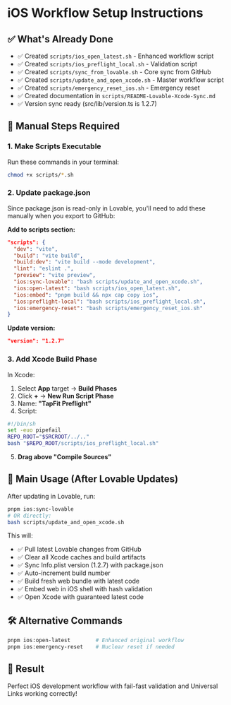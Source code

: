 # iOS Workflow Setup Instructions

## ✅ What's Already Done
- ✅ Created `scripts/ios_open_latest.sh` - Enhanced workflow script
- ✅ Created `scripts/ios_preflight_local.sh` - Validation script  
- ✅ Created `scripts/sync_from_lovable.sh` - Core sync from GitHub
- ✅ Created `scripts/update_and_open_xcode.sh` - Master workflow script
- ✅ Created `scripts/emergency_reset_ios.sh` - Emergency reset
- ✅ Created documentation in `scripts/README-Lovable-Xcode-Sync.md`
- ✅ Version sync ready (src/lib/version.ts is 1.2.7)

## 🔧 Manual Steps Required

### 1. Make Scripts Executable
Run these commands in your terminal:
```bash
chmod +x scripts/*.sh
```

### 2. Update package.json
Since package.json is read-only in Lovable, you'll need to add these manually when you export to GitHub:

**Add to scripts section:**
```json
"scripts": {
  "dev": "vite",
  "build": "vite build", 
  "build:dev": "vite build --mode development",
  "lint": "eslint .",
  "preview": "vite preview",
  "ios:sync-lovable": "bash scripts/update_and_open_xcode.sh",
  "ios:open-latest": "bash scripts/ios_open_latest.sh",
  "ios:embed": "pnpm build && npx cap copy ios",
  "ios:preflight-local": "bash scripts/ios_preflight_local.sh",
  "ios:emergency-reset": "bash scripts/emergency_reset_ios.sh"
}
```

**Update version:**
```json
"version": "1.2.7"
```

### 3. Add Xcode Build Phase
In Xcode:
1. Select **App** target → **Build Phases**
2. Click **+** → **New Run Script Phase** 
3. Name: **"TapFit Preflight"**
4. Script:
```bash
#!/bin/sh
set -euo pipefail
REPO_ROOT="$SRCROOT/../.."
bash "$REPO_ROOT/scripts/ios_preflight_local.sh"
```
5. **Drag above "Compile Sources"**

## 🚀 Main Usage (After Lovable Updates)

After updating in Lovable, run:
```bash
pnpm ios:sync-lovable
# OR directly:
bash scripts/update_and_open_xcode.sh
```

This will:
- ✅ Pull latest Lovable changes from GitHub
- ✅ Clear all Xcode caches and build artifacts
- ✅ Sync Info.plist version (1.2.7) with package.json
- ✅ Auto-increment build number  
- ✅ Build fresh web bundle with latest code
- ✅ Embed web in iOS shell with hash validation
- ✅ Open Xcode with guaranteed latest code

## 🛠️ Alternative Commands

```bash
pnpm ios:open-latest        # Enhanced original workflow
pnpm ios:emergency-reset    # Nuclear reset if needed
```

## 🎯 Result
Perfect iOS development workflow with fail-fast validation and Universal Links working correctly!